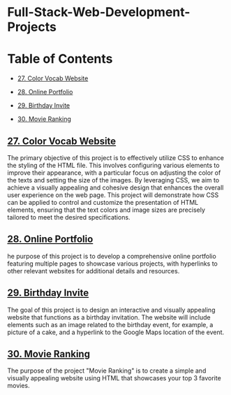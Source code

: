 # Full-Stack-Web-Development-Projects


# Table of Contents



- [27. Color Vocab Website](#27-Color-Vocab-Website)

- [28. Online Portfolio](#28-Online-Portfolio)

- [29. Birthday Invite](#29-Birthday-Invite)

- [30. Movie Ranking](#30-Movie-Ranking)






## [27. Color Vocab Website](https://github.com/John-Rivero/Full-Stack-Web-Development-Portfolio/tree/main/27.%20Color%20Vocab%20Website)

The primary objective of this project is to effectively utilize CSS to enhance the styling of the HTML file. This involves configuring various elements to improve their appearance, with a particular focus on adjusting the color of the texts and setting the size of the images. By leveraging CSS, we aim to achieve a visually appealing and cohesive design that enhances the overall user experience on the web page. This project will demonstrate how CSS can be applied to control and customize the presentation of HTML elements, ensuring that the text colors and image sizes are precisely tailored to meet the desired specifications.




## [28. Online Portfolio](https://github.com/John-Rivero/Full-Stack-Web-Development-Portfolio/tree/main/28.%20Online%20Portfolio)

he purpose of this project is to develop a comprehensive online portfolio featuring multiple pages to showcase various projects, with hyperlinks to other relevant websites for additional details and resources.



## [29. Birthday Invite](https://github.com/John-Rivero/Full-Stack-Web-Development-Portfolio/tree/main/29.%20Birthday%20Invite)

The goal of this project is to design an interactive and visually appealing website that functions as a birthday invitation. The website will include elements such as an image related to the birthday event, for example, a picture of a cake, and a hyperlink to the Google Maps location of the event.


## [30. Movie Ranking](https://github.com/John-Rivero/Full-Stack-Web-Development-Portfolio/tree/main/30.%20Movie%20Ranking)

The purpose of the project "Movie Ranking" is to create a simple and visually appealing website using HTML that showcases your top 3 favorite movies.
